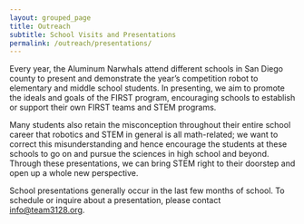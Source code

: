 ```yaml
---
layout: grouped_page
title: Outreach
subtitle: School Visits and Presentations
permalink: /outreach/presentations/
---
```


Every year, the Aluminum Narwhals attend different schools in San Diego county to present and demonstrate the year’s competition robot to elementary and middle school students. In presenting, we aim to promote the ideals and goals of the FIRST program, encouraging schools to establish or support their own FIRST teams and STEM programs.

Many students also retain the misconception throughout their entire school career that robotics and STEM in general is all math-related; we want to correct this misunderstanding and hence encourage the students at these schools to go on and pursue the sciences in high school and beyond. Through these presentations, we can bring STEM right to their doorstep and open up a whole new perspective.

School presentations generally occur in the last few months of school. To schedule or inquire about a presentation, please contact [info@team3128.org](mailto:info@team3128.org).

